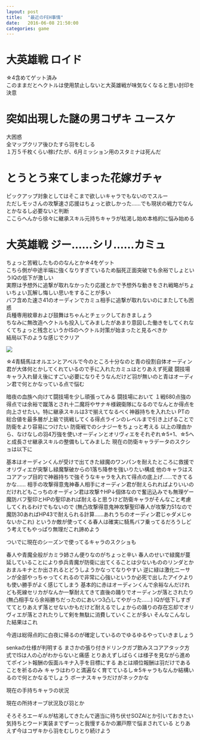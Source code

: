 ```yaml
---
layout: post
title:  "最近のFEH事情"
date:   2016-06-08 21:50:00
categories: game
---
```

#  大英雄戦 ロイド
☆4含めてゲット済み<br>
このままだとヘクトルは使用禁止しないと大英雄戦が味気なくなると思い封印を決意

# 突如出現した謎の男コザキ ユースケ
大困惑<br>
全マップクリア後ひたすら羽をむしる<br>
１万５千枚くらい稼げたが、6月ミッション用のスタミナは死んだ

# とうとう来てしまった花嫁ガチャ
ピックアップ対象としてはそこまで欲しいキャラでもないのでスルー<br>
ただしモッさんの攻撃速さ応援はちょっと欲しかった……でも現状の戦力でなんとかなるし必要ないと判断<br>
ここらへんから徐々に継承スキル元持ちキャラが枯渇し始め本格的に悩み始める<br>

# 大英雄戦 ジー……シリ……カミュ
ちょっと苦戦したもののなんとか☆4をゲット<br>
こちら側が中途半端に強くなりすぎているため脳死正面突破でも余裕でしょというIQの低下が激しい<br>
実際は予想外に追撃が取れなかったり応援とかで予想外な動きをされ戦略がちょいちょい瓦解し悔しい思いをすることが多い<br>
バフ含めた速さ41のオーディンでカミュ相手に追撃が取れないのにまたしても困惑<br>
兵種専用紋章および鼓舞はちゃんとチェックしておきましょう<br>
ちなみに無改造ヘクトルも投入してみましたがあまり意図した働きをしてくれなくてちょっと残念というかISのヘクトル対策が始まったと見るべきか<br>
結局以下のような感じでクリア<br>

![](../../assets/img/bghero_kamyu1.png)


☆4青騎馬はオルエンとアベルで今のところ十分なのと青の役割自体オーディン君が大体何とかしてくれているので手に入れたカミュはとりあえず死蔵
闘技場キャラ入れ替え後にすごい必要になりそうなんだけど羽が無いのと青はオーディン君で何とかなっている点で悩む


暗夜の血族へ向けて闘技場を少し頑張ってみる
闘技場において
１戦680点強の得点では余裕で蹴落とされ十二魔将やサナキ様親衛隊になるのでなんとか得点を向上させたい。特に継承スキルは3で揃えてなるべく神器持ちを入れたい
PTの総合値を最多層が上級で挑戦してくる得点ラインのレベルまで引き上げることで防衛をより容易につけたい
防衛戦でのシナジーをちょっと考える
以上の理由から、なけなしの羽4万強を使いオーディンとオリヴィエをそれぞれ☆5+1、☆5へと成長させ継承スキルの整備もしてみました
現在の防衛キャラデータのスクショは以下に


基本はオーディンくんが受けで出てきた緑魔のワンパンを耐えたところに救援でオリヴィエが突撃し緑魔撃破からの1落ち降参を強いりたい構成
他のキャラはスコアアップ目的で神器持ちで強そうなキャラを入れて得点の底上げ……できてるかな……
相手の攻撃得意鬼神春人相手にオーディン君が耐えられればよりいいのだけれどもこっちのオーディン君は攻撃↑HP↓個体なので奮迅込みでも無理ゲー
魔防バフ聖印とHPの聖印あれば耐えると思うけど防衛キャラがそんなこと考慮してくれるわけでもないので
(無凸攻撃得意鬼神攻撃聖印春人が攻撃力51なので魔防30あればHP43で耐えられる計算……あれうちのオーディン君じゃダメじゃないかこれ)
というか敵が使ってくる春人は確実に騎馬バフ乗ってるだろうしどう考えてもやっぱり無理だこれ諦めよう

ついでに現在のシーズンで使ってるキャラのスクショも


春人や青魔全般がカミラ姉さん便りなのがちょっと辛い
春人のせいで緑魔が蔓延していることにより歩兵青魔が防衛に出てくることは少ないもののリンダとかおまルキナとか出されるとどうしようかなってなりやすい
逆に緑は激化ニーサンが全部やっちゃってくれるので非常に心強いというか必死で出したアイクよりも使い勝手がよく感じてしまう
基本的に赤はオーディンくんで余裕なんだけれども死線セリカがなんか一撃耐えてきて直後の踊りでオーディンが落とされたり(無凸相手なら余裕勝ちだったのにあいつ3凸してやがった……)
IQが低下しすぎててとりあえず落とせないかもだけど耐えるでしょからの踊りの存在忘却でオリヴィエが落とされたりして剣を無駄に消費していくことが多い
そんなこんなした結果はこれ

今週は総得点的に白夜に帰るのが確定しているのでゆるゆるやっていきましょう


senkaの仕様が判明する
まさかの張り付きドリンクガブ飲みスコアアタック方式でISは人の心がわからないと痛感
とりあえずしばらくは様子を見ながら進めてポイント報酬の仮面ルキナ入手を目標にする
あとは順位報酬は羽だけであることを祈るのみ
キャラはわりと満遍なく育てているし☆5キャラもなんか結構いるので何とかなるでしょう
ボーナスキャラだけがネックかな

現在の手持ちキャラの状況

現在の所持オーブ状況及び羽とか

そろそろエーギルが枯渇してきたんで適当に待ち伏せSOZAIとか引いておきたい気持ちとウード実装までずーっと我慢するかの瀬戸際で悩まされている
とりあえず今はコザキから羽をむしりとり続けよう

